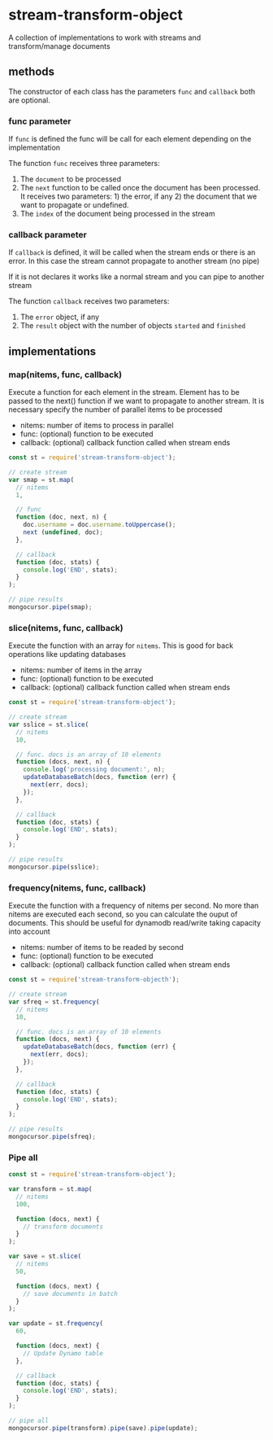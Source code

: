 # stream-transform-object

A collection of implementations to work with streams and transform/manage documents

## methods

The constructor of each class has the parameters `func` and `callback` both are optional.

### func parameter
If `func` is defined the func will be call for each element depending on the implementation

The function `func` receives three parameters:

1. The `document` to be processed
2. The `next` function to be called once the document has been processed. It receives two parameters: 1) the error, if any 2) the document that we want to propagate or undefined.
3. The `index` of the document being processed in the stream


### callback parameter
If `callback` is defined, it will be called when the stream ends or there is an error. In this case the stream cannot propagate to another stream (no pipe)

If it is not declares it works like a normal stream and you can pipe to another stream

The function `callback` receives two parameters:

1. The `error` object, if any
2. The `result` object with the number of objects `started` and `finished`


## implementations

### map(nitems, func, callback)

Execute a function for each element in the stream. Element has to be passed to the next() function if we want to propagate to another stream. It is necessary specify the number of parallel items to be processed

* nitems: number of items to process in parallel
* func: (optional) function to be executed
* callback: (optional) callback function called when stream ends


```js
const st = require('stream-transform-object');

// create stream
var smap = st.map(
  // nitems
  1,

  // func
  function (doc, next, n) {
    doc.username = doc.username.toUppercase();
    next (undefined, doc);
  },

  // callback
  function (doc, stats) {
    console.log('END', stats);
  }
);

// pipe results
mongocursor.pipe(smap);

```

### slice(nitems, func, callback)

Execute the function with an array for `nitems`. This is good for back operations like updating databases

* nitems: number of items in the array
* func: (optional) function to be executed
* callback: (optional) callback function called when stream ends


```js
const st = require('stream-transform-object');

// create stream
var sslice = st.slice(
  // nitems
  10,

  // func. docs is an array of 10 elements
  function (docs, next, n) {
    console.log('processing document:', n);
    updateDatabaseBatch(docs, function (err) {
      next(err, docs);
    });
  },

  // callback
  function (doc, stats) {
    console.log('END', stats);
  }
);

// pipe results
mongocursor.pipe(sslice);

```


### frequency(nitems, func, callback)

Execute the function with a frequency of nitems per second. No more than nitems are executed each second, so you can calculate the ouput of documents. This should be useful for dynamodb read/write taking capacity into account

* nitems: number of items to be readed by second
* func: (optional) function to be executed
* callback: (optional) callback function called when stream ends


```js
const st = require('stream-transform-objecth');

// create stream
var sfreq = st.frequency(
  // nitems
  10,

  // func. docs is an array of 10 elements
  function (docs, next) {
    updateDatabaseBatch(docs, function (err) {
      next(err, docs);
    });
  },

  // callback
  function (doc, stats) {
    console.log('END', stats);
  }
);

// pipe results
mongocursor.pipe(sfreq);

```


### Pipe all 


```js
const st = require('stream-transform-object');

var transform = st.map(
  // nitems
  100,

  function (docs, next) {
    // transform documents
  }
);

var save = st.slice(
  // nitems
  50,

  function (docs, next) {
    // save documents in batch
  }
);

var update = st.frequency(
  60,

  function (docs, next) {
    // Update Dynamo table
  },

  // callback
  function (doc, stats) {
    console.log('END', stats);
  }
);

// pipe all
mongocursor.pipe(transform).pipe(save).pipe(update);

```

